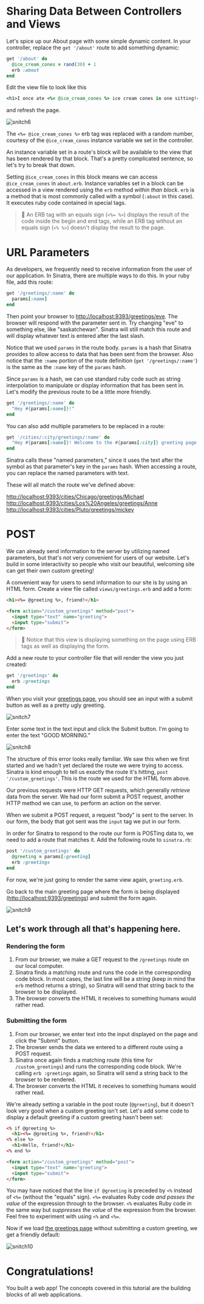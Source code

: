 # Sharing Data Between Controllers and Views
Let's spice up our About page with some simple dynamic content. In your 
controller, replace the `get '/about'` route to add something dynamic:

```ruby
get '/about' do
  @ice_cream_cones = rand(30) + 1
  erb :about
end
```


Edit the view file to look like this

```ruby
<h1>I once ate <%= @ice_cream_cones %> ice cream cones in one sitting!</h1>
```

and refresh the page.

![snitch6](snitch1-6.png)

The `<%= @ice_cream_cones %>` erb tag was replaced with a random number, 
courtesy of the `@ice_cream_cones` instance variable we set in the controller.

An instance variable set in a route's block will be available to the view that
has been rendered by that block. That's a pretty complicated sentence, so let's
try to break that down.

Setting `@ice_cream_cones` in this block means we can access `@ice_cream_cones`
in `about.erb`. Instance variables set in a block can be accessed in a view 
rendered using the `erb` method *within than block*. `erb` is a method that is 
most commonly called with a symbol (`:about` in this case). It executes ruby 
code contained in special tags.

> :flashlight: An ERB tag with an equals sign (`<%= %>`) displays the result
> of the code inside the begin and end tags, while an ERB tag without an equals
> sign (`<% %>`) doesn't display the result to the page.

# URL Parameters
As developers, we frequently need to receive information from the user of our
application. In Sinatra, there are multiple ways to do this. In your ruby file,
add this route:

```ruby
get '/greetings/:name' do
  params[:name]
end
```

Then point your browser to
<a href="http://localhost:9393/greetings/eve" target="_blank">http://localhost:9393/greetings/eve</a>.
The browser will respond with the parameter sent in. Try changing "eve" to
something else, like "saskatchewan". Sinatra will still match this route and
will display whatever text is entered after the last slash.

Notice that we used `params` in the route body. `params` is a hash that Sinatra
provides to allow access to data that has been sent from the browser. Also
notice that the `:name` portion of the route definition (`get '/greetings/:name'`)
is the same as the `:name` key of the `params` hash.

Since `params` is a hash, we can use standard ruby code such as string
interpolation to manipulate or display information that has been sent in. Let's
modify the previous route to be a little more friendly.

```ruby
get '/greetings/:name' do
  "Hey #{params[:name]}!"
end
```

You can also add multiple parameters to be replaced in a route:

```ruby
get '/cities/:city/greetings/:name' do
  "Hey #{params[:name]}! Welcome to the #{params[:city]} greeting page!"
end
```

Sinatra calls these "named parameters," since it uses the text after the symbol
as that parameter's key in the `params` hash. When accessing a route, you can
replace the named parameters with text.

These will all match the route we've defined above:

<a href="http://localhost:9393/cities/Chicago/greetings/Michael" target="_blank">http://localhost:9393/cities/Chicago/greetings/Michael</a><br>
<a href="http://localhost:9393/cities/Los%20Angeles/greetings/Anne" target="_blank">http://localhost:9393/cities/Los%20Angeles/greetings/Anne</a><br>
<a href="http://localhost:9393/cities/Pluto/greetings/mickey" target="_blank">http://localhost:9393/cities/Pluto/greetings/mickey</a><br>

# POST
We can already send information to the server by utilizing named parameters,
but that's not very convenient for users of our website. Let's build in some
interactivity so people who visit our beautiful, welcoming site can get their
own custom greeting!

A convenient way for users to send information to our site is by using an HTML
form. Create a view file called `views/greetings.erb` and add a form:

```html
<h1><%= @greeting %>, friend!</h1>

<form action="/custom_greetings" method="post">
  <input type="text" name="greeting">
  <input type="submit">
</form>
```

> :flashlight: Notice that this view is displaying something on the page using
> ERB tags as well as displaying the form.

Add a new route to your controller file that will render the view you just
created:

```ruby
get '/greetings' do
  erb :greetings
end
```

When you visit your <a href="http://localhost:9393/greetings" target="_blank">greetings page</a>,
you should see an input with a submit button as well as a pretty ugly greeting.

![snitch7](snitch1-7.png)

Enter some text in the text input and click the Submit button. I'm going to enter
the text "GOOD MORNING."

![snitch8](snitch1-8.png)

The structure of this error looks really familiar. We saw this when we first
started and we hadn't yet declared the route we were trying to access. Sinatra is
kind enough to tell us exactly the route it's hitting, `post '/custom_greetings'`.
This is the route we used for the HTML form above.

Our previous requests were HTTP GET requests, which generally *retrieve* data
from the server. We had our form submit a POST request, another HTTP method we
can use, to perform an action on the server.

When we submit a POST request, a request "body" is sent to the server. In our
form, the body that got sent was the `input` tag we put in our form.

In order for Sinatra to respond to the route our form is POSTing data to, we
need to add a route that matches it. Add the following route to `sinatra.rb`:

```ruby
post '/custom_greetings' do
  @greeting = params[:greeting]
  erb :greetings
end
```

For now, we're just going to render the same view again, `greeting.erb`.

Go back to the main greeting page where the form is being displayed
(<a href="http://localhost:9393/greetings" target="_blank">http://localhost:9393/greetings</a>) 
and submit the form again.

![snitch9](snitch1-9.png)

## Let's work through all that's happening here.

### Rendering the form
1. From our browser, we make a GET request to the `/greetings` route on our 
   local computer.
2. Sinatra finds a matching route and runs the code in the corresponding code 
   block. In most cases, the last line will be a string (keep in mind the `erb`
   method returns a string), so Sinatra will send that string back to the 
   browser to be displayed.
3. The browser converts the HTML it receives to something humans would rather read.


### Submitting the form
1. From our browser, we enter text into the input displayed on the page and 
   click the "Submit" button.
2. The browser sends the data we entered to a different route using a POST request.
3. Sinatra once again finds a matching route (this time for `/custom_greetings`)
   and runs the corresponding code block. We're calling `erb :greetings` again,
   so Sinatra will send a string back to the browser to be rendered.
4. The browser converts the HTML it receives to something humans would rather read.

We're already setting a variable in the post route (`@greeting`), but it doesn't
look very good when a custom greeting isn't set. Let's add some code to display
a default greeting if a custom greeting hasn't been set:

```html
<% if @greeting %>
  <h1><%= @greeting %>, friend!</h1>
<% else %>
  <h1>Hello, friend!</h1>
<% end %>

<form action="/custom_greetings" method="post">
  <input type="text" name="greeting">
  <input type="submit">
</form>
```

You may have noticed that the line `if @greeting` is preceded by `<%` instead of
`<%=` (without the "equals" sign). `<%=` evaluates Ruby code *and passes the value* 
of the expression through to the browser. `<%` evaluates Ruby code in the same 
way but *suppresses the value* of the expression from the browser. Feel free to
experiment with using `<%` and `<%=`.

Now if we load 
<a href="http://localhost:9393/greetings" target="_blank">the greetings page</a>
without submitting a custom greeting, we get a friendly default:

![snitch10](snitch1-10.png)

# Congratulations!

You built a web app! The concepts covered in this tutorial are the building
blocks of all web applications.
